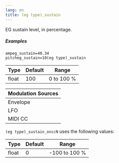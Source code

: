 ```yaml
---
lang: en
title: (eg type)_sustain
---
```

EG sustain level, in percentage.

##### Examples

```
ampeg_sustain=40.34
pitcheg_sustain=10(eg type)_sustain
```

| Type  | Default | Range      |
| ---   | ---     | ---        |
| float | 100     | 0 to 100 % |

| Modulation Sources
|           ---
| Envelope | X |
| LFO      | X |
| MIDI CC  | ✓ | (eg type)_sustain_onccN

`(eg type)_sustain_onccN` uses the following values:

| Type  | Default | Range         |
| ---   | ---     | ---           |
| float | 0       | -100 to 100 % |
